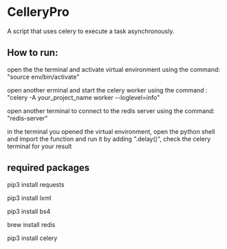 
# CelleryPro

A script that uses celery to execute a task asynchronously.


## How to run:

open the the terminal and activate virtual environment using the command: "source env/bin/activate"

open another erminal and start the celery worker using the command : "celery -A your_project_name worker --loglevel=info"

open another terminal to connect to the redis server using the command: "redis-server"

in the terminal you opened the virtual environment, open the python shell and import the function and run it by adding ".delay()", check the celery terminal for your result
## required packages

pip3 install requests

pip3 install lxml

pip3 install bs4

brew install redis

pip3 install celery
